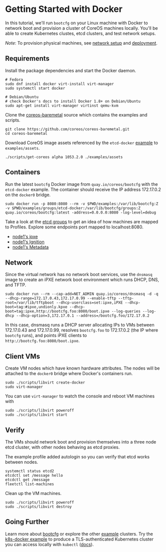 
# Getting Started with Docker

In this tutorial, we'll run `bootcfg` on your Linux machine with Docker to network boot and provision a cluster of CoreOS machines locally. You'll be able to create Kubernetes clustes, etcd clusters, and test network setups.

*Note*: To provision physical machines, see [network setup](network-setup.md) and [deployment](deployment.md).

## Requirements

Install the package dependencies and start the Docker daemon.

    # Fedora
    sudo dnf install docker virt-install virt-manager
    sudo systemctl start docker

    # Debian/Ubuntu
    # check Docker's docs to install Docker 1.8+ on Debian/Ubuntu
    sudo apt-get install virt-manager virtinst qemu-kvm

Clone the [coreos-baremetal](https://github.com/coreos/coreos-baremetal) source which contains the examples and scripts.

    git clone https://github.com/coreos/coreos-baremetal.git
    cd coreos-baremetal

Download CoreOS image assets referenced by the `etcd-docker` [example](../examples) to `examples/assets`.

    ./scripts/get-coreos alpha 1053.2.0 ./examples/assets

## Containers

Run the latest `bootcfg` Docker image from `quay.io/coreos/bootcfg` with the `etcd-docker` example. The container should receive the IP address 172.17.0.2 on the `docker0` bridge.

    sudo docker run -p 8080:8080 --rm -v $PWD/examples:/var/lib/bootcfg:Z -v $PWD/examples/groups/etcd-docker:/var/lib/bootcfg/groups:Z quay.io/coreos/bootcfg:latest -address=0.0.0.0:8080 -log-level=debug

Take a look at the [etcd groups](../examples/groups/etcd-docker) to get an idea of how machines are mapped to Profiles. Explore some endpoints port mapped to localhost:8080.

* [node1's ipxe](http://127.0.0.1:8080/ipxe?mac=52:54:00:a1:9c:ae)
* [node1's Ignition](http://127.0.0.1:8080/ignition?mac=52:54:00:a1:9c:ae)
* [node1's Metadata](http://127.0.0.1:8080/metadata?mac=52:54:00:a1:9c:ae)

## Network

Since the virtual network has no network boot services, use the `dnsmasq` image to create an iPXE network boot environment which runs DHCP, DNS, and TFTP.

    sudo docker run --rm --cap-add=NET_ADMIN quay.io/coreos/dnsmasq -d -q --dhcp-range=172.17.0.43,172.17.0.99 --enable-tftp --tftp-root=/var/lib/tftpboot --dhcp-userclass=set:ipxe,iPXE --dhcp-boot=tag:#ipxe,undionly.kpxe --dhcp-boot=tag:ipxe,http://bootcfg.foo:8080/boot.ipxe --log-queries --log-dhcp --dhcp-option=3,172.17.0.1 --address=/bootcfg.foo/172.17.0.2

In this case, dnsmasq runs a DHCP server allocating IPs to VMs between 172.17.0.43 and 172.17.0.99, resolves `bootcfg.foo` to 172.17.0.2 (the IP where `bootcfg` runs), and points iPXE clients to `http://bootcfg.foo:8080/boot.ipxe`.

## Client VMs

Create VM nodes which have known hardware attributes. The nodes will be attached to the `docker0` bridge where Docker's containers run.

    sudo ./scripts/libvirt create-docker
    sudo virt-manager

You can use `virt-manager` to watch the console and reboot VM machines with

    sudo ./scripts/libvirt poweroff
    sudo ./scripts/libvirt start

## Verify

The VMs should network boot and provision themselves into a three node etcd cluster, with other nodes behaving as etcd proxies.

The example profile added autologin so you can verify that etcd works between nodes.

    systemctl status etcd2
    etcdctl set /message hello
    etcdctl get /message
    fleetctl list-machines

Clean up the VM machines.

    sudo ./scripts/libvirt poweroff
    sudo ./scripts/libvirt destroy

## Going Further

Learn more about [bootcfg](bootcfg.md) or explore the other [example](../examples) clusters. Try the [k8s-docker example](kubernetes.md) to produce a TLS-authenticated Kubernetes cluster you can access locally with `kubectl` ([docs](../examples/README.md#kubernetes)).

